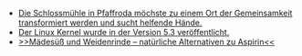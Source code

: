 * [Die Schlossmühle in Pfaffroda möchste zu einem Ort der Gemeinsamkeit transformiert werden und sucht helfende Hände.](https://bio-erzgebirge.de/wp/?p=19100)
* [Der Linux Kernel wurde in der Version 5.3 veröffentlicht.](https://www.pro-linux.de/news/1/27439/linux-kernel-53-freigegeben.html)
* [>>Mädesüß und Weidenrinde – natürliche Alternativen zu Aspirin<<](https://www.smarticular.net/maedesuess-weidenrinde-tee-gegen-schmerzen-fieber-entzuendung/)
